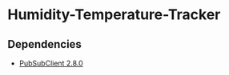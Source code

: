 # Humidity-Temperature-Tracker

## Dependencies

- [PubSubClient 2.8.0](https://www.arduino.cc/reference/en/libraries/pubsubclient/)
